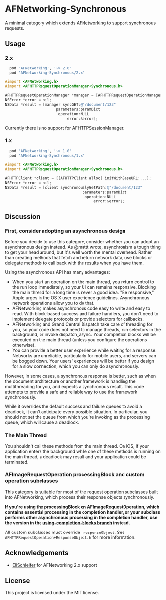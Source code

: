 AFNetworking-Synchronous
========================

A minimal category which extends [AFNetworking][] to support synchronous
requests.


Usage
-----

### 2.x

```rb
  pod 'AFNetworking', '~> 2.0'
  pod 'AFNetworking-Synchronous/2.x'
```

```objective-c
#import <AFNetworking.h>
#import <AFHTTPRequestOperationManager+Synchronous.h>

AFHTTPRequestOperationManager *manager = [AFHTTPRequestOperationManager manager];
NSError *error = nil;
NSData *result = [manager syncGET:@"/document/123"
                       parameters:paramDict
                        operation:NULL
                            error:&error];
```

Currently there is no support for AFHTTPSessionManager.

### 1.x

```rb
  pod 'AFNetworking', '~> 1.0'
  pod 'AFNetworking-Synchronous/1.x'
```

```objective-c
#import <AFNetworking.h>
#import <AFHTTPRequestOperationManager+Synchronous.h>

AFHTTPClient *client = [[AFHTTPClient alloc] initWithBaseURL:...];
NSError *error = nil;
NSData *result = [client synchronouslyGetPath:@"/document/123"
                                   parameters:paramDict
                                    operation:NULL
                                        error:&error];
```


Discussion
----------

### First, consider adopting an asynchronous design

Before you decide to use this category, consider whether you can adopt an
asynchronous design instead. As @mattt wrote, asynchronism a tough thing to
get your head around, but it's well worth the mental overhead. Rather than
creating methods that fetch and return network data, use blocks or delegate
methods to call back with the results when you have them.

Using the asynchronous API has many advantages:

 - When you start an operation on the main thread, you return control to the
   run loop immediately, so your UI can remains responsive. Blocking the main
   thread for a long time is never a good idea. "Be responsive," Apple urges
   in the OS X user experience guidelines. Asynchronous network operations
   allow you to do that.
 - AFNetworking makes asynchronous code easy to write and easy to read. With
   block-based success and failure handlers, you don't need to implement
   delegate protocols or provide selectors for callbacks.
 - AFNetworking and Grand Central Dispatch take care of threading for you, so
   your code does not need to manage threads, run selectors in the background,
   or invoke dispatch_async. Your completion blocks will be executed on the
   main thread (unless you configure the operations otherwise).
 - You can provide a better user experience while waiting for a response.
   Networks are unreliable, particularly for mobile users, and servers can be
   bogged down. Your users' experiences will be better if you design for a slow
   connection, which you can only do asynchronously.

However, in some cases, a synchronous response is better, such as when the
document architecture or another framework is handling the multithreading for
you, and expects a synchronous result. This code attempts to provide a safe
and reliable way to use the framework synchronously.

While it overrides the default success and failure queues to avoid a deadlock,
it can't anticipate every possible situation. In particular, you should not
set the queue from which you're invoking as the processing queue, which will
cause a deadlock.

### The Main Thread

You shouldn't call these methods from the main thread. On iOS, if your
application enters the background while one of these methods is running on the
main thread, a deadlock may result and your application could be terminated.

### AFImageRequestOperation processingBlock and custom operation subclasses

This category is suitable for most of the request operation subclasses built
into AFNetworking, which process their response objects synchronously.

**If you're using the processingBlock on AFImageRequestOperation, which
contains essential processing in the completion handler, or your subclass
performs other asynchronous processing in the completion handler, use the
version in the [using-completion-blocks branch][using-completion-blocks]
instead.**

All custom subclasses must override `-responseObject`. See `AFHTTPRequestOperation+ResponseObject.h` for more information.


Acknowledgements
----------------

- [EliSchleifer][] for AFNetworking 2.x support


License
-------

This project is licensed under the MIT license.


[EliSchleifer]: https://github.com/EliSchleifer
[AFNetworking]: https://github.com/AFNetworking/AFNetworking
[using-completion-blocks]: https://github.com/paulmelnikow/AFNetworking-Synchronous/tree/using-completion-blocks
